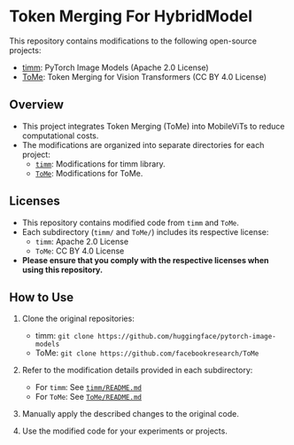 # Token Merging For HybridModel

This repository contains modifications to the following open-source projects:
- [timm](https://github.com/huggingface/pytorch-image-models): PyTorch Image Models (Apache 2.0 License)
- [ToMe](https://github.com/facebookresearch/ToMe): Token Merging for Vision Transformers (CC BY 4.0 License)

## Overview
- This project integrates Token Merging (ToMe) into MobileViTs to reduce computational costs.
- The modifications are organized into separate directories for each project:
  - [`timm`](./timm/): Modifications for timm library.
  - [`ToMe`](./ToMe/): Modifications for ToMe.

## Licenses
- This repository contains modified code from `timm` and `ToMe`.
- Each subdirectory (`timm/` and `ToMe/`) includes its respective license:
  - `timm`: Apache 2.0 License
  - `ToMe`: CC BY 4.0 License
- **Please ensure that you comply with the respective licenses when using this repository.**

## How to Use
1. Clone the original repositories:
   - timm: `git clone https://github.com/huggingface/pytorch-image-models`
   - ToMe: `git clone https://github.com/facebookresearch/ToMe`

2. Refer to the modification details provided in each subdirectory:
   - For `timm`: See [`timm/README.md`](./timm/README.md)
   - For `ToMe`: See [`ToMe/README.md`](./ToMe/README.md)

3. Manually apply the described changes to the original code.

4. Use the modified code for your experiments or projects.


